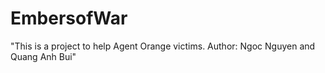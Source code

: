 # EmbersofWar
"This is a project to help Agent Orange victims. Author: Ngoc Nguyen and Quang Anh Bui"
